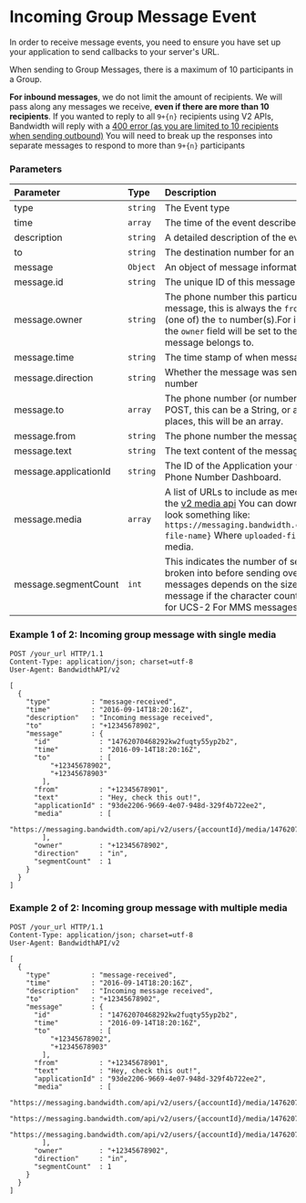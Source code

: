 
# Incoming Group Message Event

In order to receive message events, you need to ensure you have set up your application to send callbacks to your server's URL.

When sending to Group Messages, there is a maximum of 10 participants in a Group.

**For inbound messages**, we do not limit the amount of recipients. We will pass along any messages we receive, **even if there are more than 10 recipients**.
If you wanted to reply to all `9+{n}` recipients using V2 APIs, Bandwidth will reply with a [400 error (as you are limited to 10 recipients when sending outbound)](../errors/httpErrors.md#http-400)
You will need to break up the responses into separate messages to respond to more than `9+{n}` participants

### Parameters

| Parameter             | Type     | Description                                                                                                                                                                                                                                                                                                                                                                                             |
|:----------------------|:---------|:--------------------------------------------------------------------------------------------------------------------------------------------------------------------------------------------------------------------------------------------------------------------------------------------------------------------------------------------------------------------------------------------------------|
| type                  | `string` | The Event type                                                                                                                                                                                                                                                                                                                                                                                          |
| time                  | `array`  | The time of the event described in the receipt                                                                                                                                                                                                                                                                                                                                                          |
| description           | `string` | A detailed description of the event described by the receipt                                                                                                                                                                                                                                                                                                                                            |
| to                    | `string` | The destination number for an outbound group message receipt                                                                                                                                                                                                                                                                                                                                            |
| message               | `Object` | An object of message information                                                                                                                                                                                                                                                                                                                                                                        |
| message.id            | `string` | The unique ID of this message                                                                                                                                                                                                                                                                                                                                                                           |
| message.owner         | `string` | The phone number this particular message is associated with. For an outbound message, this is always the `from` number. For an inbound message, this will be (one of) the `to` number(s).For instance, if this is an inbound group message, the `owner` field will be set to the `to` number that this particular copy of the group message belongs to.                                     |
| message.time          | `string` | The time stamp of when message was created                                                                                                                                                                                                                                                                                                                                                              |
| message.direction     | `string` | Whether the message was sent from Bandwidth, or received by a Bandwidth number                                                                                                                                                                                                                                                                                                                          |
| message.to            | `array`  | The phone number (or numbers) the message the message is sent to. On a POST, this can be a String, or an array of one or more numbers. In all other places, this will be an array.                                                                                                                                                                                                                      |
| message.from          | `string` | The phone number the message was sent from                                                                                                                                                                                                                                                                                                                                                              |
| message.text          | `string` | The text content of the message                                                                                                                                                                                                                                                                                                                                                                         |
| message.applicationId | `string` | The ID of the Application your `from` number is associated with in the Bandwidth Phone Number Dashboard.                                                                                                                                                                                                                                                                                                |
| message.media         | `array`  | A list of URLs to include as media attachments as part of the message.  Using the [v2 media api](../methods/media/about.md) You can download the media **WITHIN 2 DAYS**  The URL will look something like:  `https://messaging.bandwidth.com/api/v2/users/{accountId}/media/{uploaded-file-name}`  Where `uploaded-file-name` is the original filename of your uploaded media. |
| message.segmentCount  | `int`    | This indicates the number of segments the original message from the user is broken into before sending over to carrier networks. Segmentation of messages depends on the size and encoding. Bandwidth will segment the message if the character count is over the below limits:  - 160 for GSM-7  - 70 for UCS-2   For MMS messages the segment count will always be set to 1       |


### Example 1 of 2: Incoming group message with single media



```http
POST /your_url HTTP/1.1
Content-Type: application/json; charset=utf-8
User-Agent: BandwidthAPI/v2

[
  {
    "type"          : "message-received",
    "time"          : "2016-09-14T18:20:16Z",
    "description"   : "Incoming message received",
    "to"            : "+12345678902",
    "message"       : {
      "id"            : "14762070468292kw2fuqty55yp2b2",
      "time"          : "2016-09-14T18:20:16Z",
      "to"            : [
          "+12345678902",
          "+12345678903"
        ],
      "from"          : "+12345678901",
      "text"          : "Hey, check this out!",
      "applicationId" : "93de2206-9669-4e07-948d-329f4b722ee2",
      "media"         : [
        "https://messaging.bandwidth.com/api/v2/users/{accountId}/media/14762070468292kw2fuqty55yp2b2/0/bw.png"
        ],
      "owner"         : "+12345678902",
      "direction"     : "in",
      "segmentCount"  : 1
    }
  }
]
```



### Example 2 of 2: Incoming group message with multiple media



```http
POST /your_url HTTP/1.1
Content-Type: application/json; charset=utf-8
User-Agent: BandwidthAPI/v2

[
  {
    "type"          : "message-received",
    "time"          : "2016-09-14T18:20:16Z",
    "description"   : "Incoming message received",
    "to"            : "+12345678902",
    "message"       : {
      "id"            : "14762070468292kw2fuqty55yp2b2",
      "time"          : "2016-09-14T18:20:16Z",
      "to"            : [
          "+12345678902",
          "+12345678903"
        ],
      "from"          : "+12345678901",
      "text"          : "Hey, check this out!",
      "applicationId" : "93de2206-9669-4e07-948d-329f4b722ee2",
      "media"         : [
        "https://messaging.bandwidth.com/api/v2/users/{accountId}/media/14762070468292kw2fuqty55yp2b2/0/bw.png",
        "https://messaging.bandwidth.com/api/v2/users/{accountId}/media/14762070468292kw2fuqty55yp2b2/1/bandwidth_logo.png",
        "https://messaging.bandwidth.com/api/v2/users/{accountId}/media/14762070468292kw2fuqty55yp2b2/2/Bandwidth_Contact.png"
        ],
      "owner"         : "+12345678902",
      "direction"     : "in",
      "segmentCount"  : 1
    }
  }
]
```


